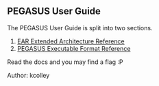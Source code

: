## PEGASUS User Guide

The PEGASUS User Guide is split into two sections.

1. [EAR Extended Architecture Reference](https://chal.2020.sunshinectf.org/dd9482c52e074ff3/EAR_EAR.md)
2. [PEGASUS Executable Format Reference](https://chal.2020.sunshinectf.org/dd9482c52e074ff3/PEGASUS.md)

Read the docs and you may find a flag :P

Author: kcolley
